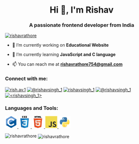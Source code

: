 <h1 align="center">Hi 👋, I'm Rishav</h1>
<h3 align="center">A passionate frontend developer from India</h3>

<p align="left"> <a href="https://github.com/ryo-ma/github-profile-trophy"><img src="https://github-profile-trophy.vercel.app/?username=rishavrathore" alt="rishavrathore" /></a> </p>

- 🔭 I’m currently working on **Educational Website**

- 🌱 I’m currently learning **JavaScript and C language**

- 📫 You can reach me at **rishavrathore754@gmail.com**

<h3 align="left">Connect with me:</h3>
<p align="left">
<a href="https://instagram.com/rish.av.1" target="blank"><img align="center" src="https://raw.githubusercontent.com/rahuldkjain/github-profile-readme-generator/master/src/images/icons/Social/instagram.svg" alt="rish.av.1" height="30" width="40" /></a>
<a href="https://medium.com/@rishavsingh_1" target="blank"><img align="center" src="https://raw.githubusercontent.com/rahuldkjain/github-profile-readme-generator/master/src/images/icons/Social/medium.svg" alt="@rishavsingh_1" height="30" width="40" /></a>
<a href="https://www.hackerrank.com/rishavsingh_1" target="blank"><img align="center" src="https://raw.githubusercontent.com/rahuldkjain/github-profile-readme-generator/master/src/images/icons/Social/hackerrank.svg" alt="rishavsingh_1" height="30" width="40" /></a>
<a href="https://www.hackerearth.com/@rishavsingh_1" target="blank"><img align="center" src="https://raw.githubusercontent.com/rahuldkjain/github-profile-readme-generator/master/src/images/icons/Social/hackerearth.svg" alt="@rishavsingh_1" height="30" width="40" /></a>
<a href="https://auth.geeksforgeeks.org/user/<rishavsingh_1>" target="blank"><img align="center" src="https://raw.githubusercontent.com/rahuldkjain/github-profile-readme-generator/master/src/images/icons/Social/geeks-for-geeks.svg" alt="<rishavsingh_1>" height="30" width="40" /></a>
</p>

<h3 align="left">Languages and Tools:</h3>
<p align="left"> <a href="https://www.cprogramming.com/" target="_blank" rel="noreferrer"> <img src="https://raw.githubusercontent.com/devicons/devicon/master/icons/c/c-original.svg" alt="c" width="40" height="40"/> </a> <a href="https://www.w3schools.com/css/" target="_blank" rel="noreferrer"> <img src="https://raw.githubusercontent.com/devicons/devicon/master/icons/css3/css3-original-wordmark.svg" alt="css3" width="40" height="40"/> </a> <a href="https://www.w3.org/html/" target="_blank" rel="noreferrer"> <img src="https://raw.githubusercontent.com/devicons/devicon/master/icons/html5/html5-original-wordmark.svg" alt="html5" width="40" height="40"/> </a> <a href="https://developer.mozilla.org/en-US/docs/Web/JavaScript" target="_blank" rel="noreferrer"> <img src="https://raw.githubusercontent.com/devicons/devicon/master/icons/javascript/javascript-original.svg" alt="javascript" width="40" height="40"/> </a> <a href="https://www.python.org" target="_blank" rel="noreferrer"> <img src="https://raw.githubusercontent.com/devicons/devicon/master/icons/python/python-original.svg" alt="python" width="40" height="40"/> </a> </p>

<p><img align="left" src="https://github-readme-stats.vercel.app/api/top-langs?username=rishavrathore&show_icons=true&locale=en&layout=compact" alt="rishavrathore" /></p>

<p>&nbsp;<img align="center" src="https://github-readme-stats.vercel.app/api?username=rishavrathore&show_icons=true&locale=en" alt="rishavrathore" /></p>

